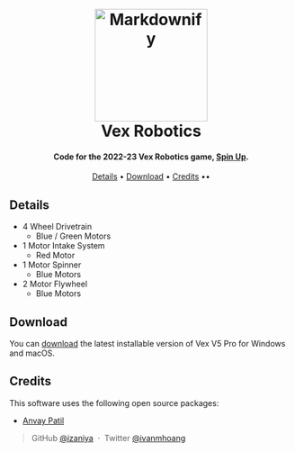 
<h1 align="center">
  <br>
  <a href="https://www.vexrobotics.com/"><img src="https://upload.wikimedia.org/wikipedia/commons/3/38/Vex-Logo.jpg" alt="Markdownify" width="200"></a>
  <br>
  Vex Robotics
  <br>
</h1>

<h4 align="center">Code for the 2022-23 Vex Robotics game, <a href="https://www.youtube.com/watch?v=wIZgvVDZc2Y" target="_blank">Spin Up</a>.</h4>

<p align="center">
  <a href="#details">Details</a> •
  <a href="#download">Download</a> •
  <a href="#credits">Credits</a> ••
</p>

## Details

* 4 Wheel Drivetrain
  - Blue / Green Motors
* 1 Motor Intake System
  - Red Motor
* 1 Motor Spinner
  - Blue Motors  
* 2 Motor Flywheel
  - Blue Motors

## Download

You can [download](https://www.vexrobotics.com/vexcode/install/v5) the latest installable version of Vex V5 Pro for Windows and macOS.

## Credits

This software uses the following open source packages:

- [Anvay Patil](https://github.com/)

> GitHub [@izaniya](https://github.com/izaniya) &nbsp;&middot;&nbsp;
> Twitter [@ivanmhoang](https://twitter.com/ivanmhoang)

